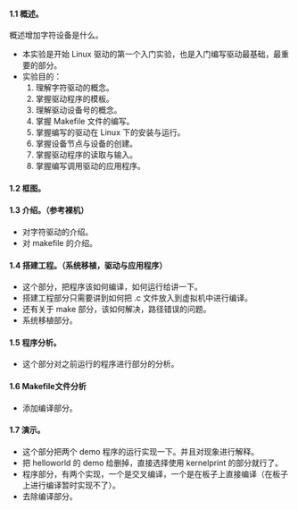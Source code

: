 #### 1.1 概述。
概述增加字符设备是什么。
- 本实验是开始 Linux 驱动的第一个入门实验，也是入门编写驱动最基础，最重要的部分。
- 实验目的：
	1. 理解字符驱动的概念。
	2. 掌握驱动程序的模板。
	3. 理解驱动设备号的概念。
	4. 掌握 Makefile 文件的编写。
	5. 掌握编写的驱动在 Linux 下的安装与运行。
	6. 掌握设备节点与设备的创建。
	7. 掌握驱动程序的读取与输入。
	8. 掌握编写调用驱动的应用程序。
#### 1.2 框图。

#### 1.3 介绍。（参考裸机）
- 对字符驱动的介绍。
- 对 makefile 的介绍。
#### 1.4 搭建工程。（系统移植，驱动与应用程序）
- 这个部分，把程序该如何编译，如何运行给讲一下。
- 搭建工程部分只需要讲到如何把 .c 文件放入到虚拟机中进行编译。
- 还有关于 make 部分，该如何解决，路径错误的问题。
- 系统移植部分。
#### 1.5 程序分析。
- 这个部分对之前运行的程序进行部分的分析。
#### 1.6 Makefile文件分析
- 添加编译部分。
#### 1.7 演示。
- 这个部分把两个 demo 程序的运行实现一下。并且对现象进行解释。
- 把 helloworld 的 demo 给删掉，直接选择使用 kernelprint 的部分就行了。
- 程序部分，有两个实现，一个是交叉编译，一个是在板子上直接编译（在板子上进行编译暂时实现不了）。
- 去除编译部分。

